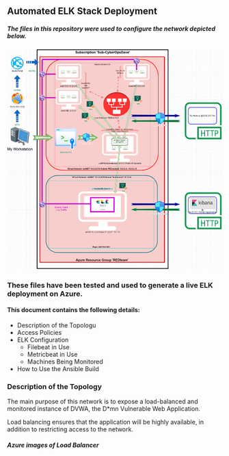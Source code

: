 ## Automated ELK Stack Deployment

##### The files in this repository were used to configure the network depicted below.


![](https://github.com/This-is-david/CyberOpsDave/blob/main/Elastic%20Stack%20Project/Images/Project%20Network%20Diagram.png)


### These files have been tested and used to generate a live ELK deployment on Azure. 

#### This document contains the following details:
- Description of the Topologu
- Access Policies
- ELK Configuration
  - Filebeat in Use
  - Metricbeat in Use
  - Machines Being Monitored
- How to Use the Ansible Build

### Description of the Topology

The main purpose of this network is to expose a load-balanced and monitored instance of DVWA, the D*mn Vulnerable Web Application.

Load balancing ensures that the application will be highly available, in addition to restricting access to the network.

##### Azure images of Load Balancer
